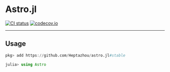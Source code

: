 #	Astro.jl
[![CI status](https://github.com/Heptazhou/astro.jl/actions/workflows/CI.yml/badge.svg)](https://github.com/Heptazhou/astro.jl/actions/workflows/CI.yml)
[![codecov.io](https://codecov.io/gh/Heptazhou/astro.jl/branch/master/graph/badge.svg)](https://app.codecov.io/gh/Heptazhou/astro.jl)

*****
##	Usage
```julia
pkg> add https://github.com/Heptazhou/astro.jl#stable

julia> using Astro
```

